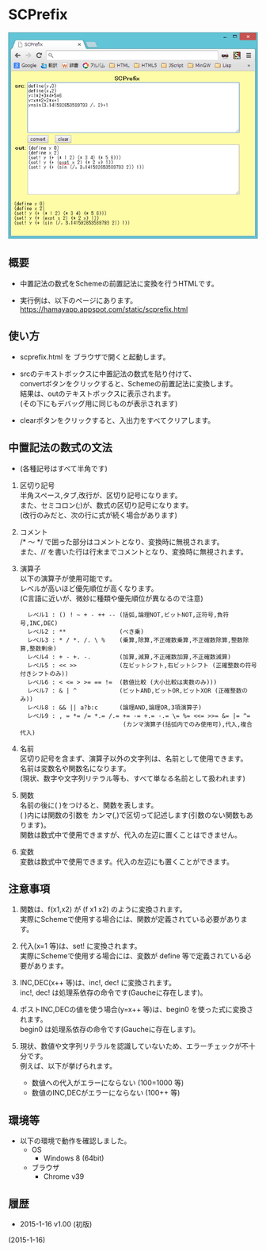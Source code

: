 # SCPrefix

![image](image.png)

## 概要
- 中置記法の数式をSchemeの前置記法に変換を行うHTMLです。

- 実行例は、以下のページにあります。  
  https://hamayapp.appspot.com/static/scprefix.html


## 使い方
- scprefix.html を ブラウザで開くと起動します。

- srcのテキストボックスに中置記法の数式を貼り付けて、  
  convertボタンをクリックすると、Schemeの前置記法に変換します。  
  結果は、outのテキストボックスに表示されます。  
  (その下にもデバッグ用に同じものが表示されます)

- clearボタンをクリックすると、入出力をすべてクリアします。


## 中置記法の数式の文法
- (各種記号はすべて半角です)

1. 区切り記号  
   半角スペース,タブ,改行が、区切り記号になります。  
   また、セミコロン(;)が、数式の区切り記号になります。  
   (改行のみだと、次の行に式が続く場合があります)

2. コメント  
   /* ～ */ で囲った部分はコメントとなり、変換時に無視されます。  
   また、// を書いた行は行末までコメントとなり、変換時に無視されます。

3. 演算子  
   以下の演算子が使用可能です。  
   レベルが高いほど優先順位が高くなります。  
   (C言語に近いが、微妙に種類や優先順位が異なるので注意)
   ```
     レベル1 : () ! ~ + - ++ -- (括弧,論理NOT,ビットNOT,正符号,負符号,INC,DEC)
     レベル2 : **               (べき乗)
     レベル3 : * / *. /. \ %    (乗算,除算,不正確数乗算,不正確数除算,整数除算,整数剰余)
     レベル4 : + - +. -.        (加算,減算,不正確数加算,不正確数減算)
     レベル5 : << >>            (左ビットシフト,右ビットシフト (正確整数の符号付きシフトのみ))
     レベル6 : < <= > >= == !=  (数値比較 (大小比較は実数のみ)))
     レベル7 : & | ^            (ビットAND,ビットOR,ビットXOR (正確整数のみ))
     レベル8 : && || a?b:c      (論理AND,論理OR,3項演算子)
     レベル9 : , = *= /= *.= /.= += -= +.= -.= \= %= <<= >>= &= |= ^=
                                (カンマ演算子(括弧内でのみ使用可),代入,複合代入)
   ```

4. 名前  
   区切り記号を含まず、演算子以外の文字列は、名前として使用できます。  
   名前は変数名や関数名になります。  
   (現状、数字や文字列リテラル等も、すべて単なる名前として扱われます)

5. 関数  
   名前の後に( )をつけると、関数を表します。  
   ( )内には関数の引数を カンマ(,)で区切って記述します(引数のない関数もあります)。  
   関数は数式中で使用できますが、代入の左辺に置くことはできません。

6. 変数  
   変数は数式中で使用できます。代入の左辺にも置くことができます。


## 注意事項
1. 関数は、f(x1,x2) が (f x1 x2) のように変換されます。  
   実際にSchemeで使用する場合には、関数が定義されている必要があります。

2. 代入(x=1 等)は、set! に変換されます。  
   実際にSchemeで使用する場合には、変数が define 等で定義されている必要があります。

3. INC,DEC(x++ 等)は、inc!, dec! に変換されます。  
   inc!, dec! は処理系依存の命令です(Gaucheに存在します)。

4. ポストINC,DECの値を使う場合(y=x++ 等)は、begin0 を使った式に変換されます。  
   begin0 は処理系依存の命令です(Gaucheに存在します)。

5. 現状、数値や文字列リテラルを認識していないため、エラーチェックが不十分です。  
   例えば、以下が挙げられます。  
   - 数値への代入がエラーにならない (100=1000 等)
   - 数値のINC,DECがエラーにならない (100++ 等)


## 環境等
- 以下の環境で動作を確認しました。
  - OS
    - Windows 8 (64bit)
  - ブラウザ
    - Chrome v39

## 履歴
- 2015-1-16 v1.00 (初版)


(2015-1-16)
